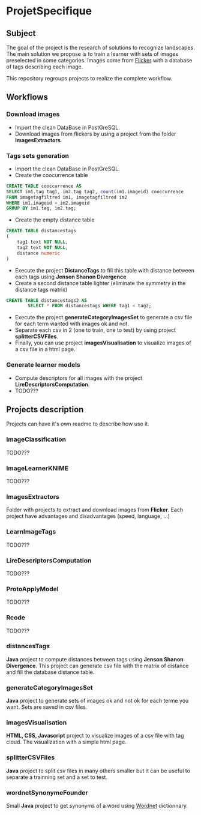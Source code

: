 # ProjetSpecifique

## Subject
The goal of the project is the research of solutions to recognize landscapes.
The main solution we propose is to train a learner with sets of images preselected in some categories.
Images come from [Flicker](www.flickr.com) with a database of tags describing each image.

This repository regroups projects to realize the complete workflow.



## Workflows

### Download images
* Import the clean DataBase in PostGreSQL.
* Download images from flickers by using a project from the folder __ImagesExtractors__.


### Tags sets generation
* Import the clean DataBase in PostGreSQL.
* Create the coocurrence table
``` SQL
CREATE TABLE cooccurrence AS 
SELECT im1.tag tag1, im2.tag tag2, count(im1.imageid) cooccurrence 
FROM imagetagfiltred im1, imagetagfiltred im2
WHERE im1.imageid = im2.imageid
GROUP BY im1.tag, im2.tag;
```
* Create the empty distance table
``` SQL
CREATE TABLE distancestags
(
    tag1 text NOT NULL,
    tag2 text NOT NULL,
    distance numeric
)
```
* Execute the project __DistanceTags__ to fill this table with  distance between each tags using __Jenson Shanon Divergence__
* Create a second distance table lighter (eliminate the symmetry in the distance tags matrix)
``` SQL
CREATE TABLE distancestags2 AS
        SELECT * FROM distancestags WHERE tag1 < tag2;
```
* Execute the project __generateCategoryImagesSet__ to generate a csv file for each term wanted with images ok and not.
* Separate each csv in 2 (one to train, one to test) by using project __splitterCSVFiles__.
* Finally, you can use project __imagesVisualisation__ to visualize images of a csv file in a html page.



### Generate learner models
* Compute descriptors for all images with the project __LireDescriptorsComputation__.
* TODO???


## Projects description
Projects can have it's own readme to describe how use it.
### ImageClassification
TODO???

### ImageLearnerKNIME
TODO???

### ImagesExtractors
Folder with projects to extract and download images from __Flicker__. Each project have advantages and disadvantages (speed, language, ...)

### LearnImageTags
TODO???

### LireDescriptorsComputation
TODO???

### ProtoApplyModel
TODO???

### Rcode
TODO???

### distancesTags
__Java__ project to compute distances between tags using __Jenson Shanon Divergence__. This project can generate csv file with the matrix of distance and fill the database distance table.

### generateCategoryImagesSet
__Java__ project to generate sets of images ok and not ok for each terme you want. Sets are saved in csv files.

### imagesVisualisation
__HTML, CSS, Javascript__ project to visualize images of a csv file with tag cloud. The visualization with a simple html page.

### splitterCSVFiles
__Java__ project to split csv files in many others smaller but it can be useful to separate a trainning set and a set to test. 

### wordnetSynonymeFounder
Small __Java__ project to get synonyms of a word using [Wordnet](http://wordnet.princeton.edu/) dictionnary.
